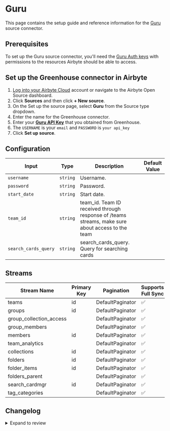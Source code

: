 # Guru

This page contains the setup guide and reference information for the [Guru](https://app.getguru.com/) source connector. 

## Prerequisites

To set up the Guru source connector, you'll need the [Guru Auth keys](https://developer.getguru.com/reference/authentication) with permissions to the resources Airbyte should be able to access.

## Set up the Greenhouse connector in Airbyte

1. [Log into your Airbyte Cloud](https://cloud.airbyte.com/workspaces) account or navigate to the Airbyte Open Source dashboard.
2. Click **Sources** and then click **+ New source**.
3. On the Set up the source page, select **Guru** from the Source type dropdown.
4. Enter the name for the Greenhouse connector.
5. Enter your [**Guru API Key**](https://developer.getguru.com/reference/authentication) that you obtained from Greenhouse.
6. The `USERNAME` is your `email` and `PASSWORD` is `your api_key`
6. Click **Set up source**.


## Configuration

| Input | Type | Description | Default Value |
|-------|------|-------------|---------------|
| `username` | `string` | Username.  |  |
| `password` | `string` | Password.  |  |
| `start_date` | `string` | Start date.  |  |
| `team_id` | `string` | team_id. Team ID received through response of /teams streams, make sure about access to the team |  |
| `search_cards_query` | `string` | search_cards_query. Query for searching cards |  |

## Streams
| Stream Name | Primary Key | Pagination | Supports Full Sync | Supports Incremental |
|-------------|-------------|------------|---------------------|----------------------|
| teams | id | DefaultPaginator | ✅ |  ✅  |
| groups | id | DefaultPaginator | ✅ |  ✅  |
| group_collection_access |  | DefaultPaginator | ✅ |  ✅  |
| group_members |  | DefaultPaginator | ✅ |  ✅  |
| members | id | DefaultPaginator | ✅ |  ✅  |
| team_analytics |  | DefaultPaginator | ✅ |  ❌  |
| collections | id | DefaultPaginator | ✅ |  ✅  |
| folders | id | DefaultPaginator | ✅ |  ❌  |
| folder_items | id | DefaultPaginator | ✅ |  ❌  |
| folders_parent |  | DefaultPaginator | ✅ |  ❌  |
| search_cardmgr | id | DefaultPaginator | ✅ |  ✅  |
| tag_categories |  | DefaultPaginator | ✅ |  ❌  |

## Changelog

<details>
  <summary>Expand to review</summary>

| Version | Date | Pull Request | Subject |
| ------------------ | ------------ | --- | ---------------- |
| 0.0.40 | 2025-10-14 | [67902](https://github.com/airbytehq/airbyte/pull/67902) | Update dependencies |
| 0.0.39 | 2025-10-07 | [67398](https://github.com/airbytehq/airbyte/pull/67398) | Update dependencies |
| 0.0.38 | 2025-09-30 | [66398](https://github.com/airbytehq/airbyte/pull/66398) | Update dependencies |
| 0.0.37 | 2025-09-09 | [66081](https://github.com/airbytehq/airbyte/pull/66081) | Update dependencies |
| 0.0.36 | 2025-08-23 | [65328](https://github.com/airbytehq/airbyte/pull/65328) | Update dependencies |
| 0.0.35 | 2025-08-09 | [64587](https://github.com/airbytehq/airbyte/pull/64587) | Update dependencies |
| 0.0.34 | 2025-08-02 | [64232](https://github.com/airbytehq/airbyte/pull/64232) | Update dependencies |
| 0.0.33 | 2025-07-26 | [63905](https://github.com/airbytehq/airbyte/pull/63905) | Update dependencies |
| 0.0.32 | 2025-07-19 | [63490](https://github.com/airbytehq/airbyte/pull/63490) | Update dependencies |
| 0.0.31 | 2025-07-12 | [63098](https://github.com/airbytehq/airbyte/pull/63098) | Update dependencies |
| 0.0.30 | 2025-07-05 | [62628](https://github.com/airbytehq/airbyte/pull/62628) | Update dependencies |
| 0.0.29 | 2025-06-28 | [62159](https://github.com/airbytehq/airbyte/pull/62159) | Update dependencies |
| 0.0.28 | 2025-06-21 | [61831](https://github.com/airbytehq/airbyte/pull/61831) | Update dependencies |
| 0.0.27 | 2025-06-14 | [61110](https://github.com/airbytehq/airbyte/pull/61110) | Update dependencies |
| 0.0.26 | 2025-05-24 | [60666](https://github.com/airbytehq/airbyte/pull/60666) | Update dependencies |
| 0.0.25 | 2025-05-10 | [59820](https://github.com/airbytehq/airbyte/pull/59820) | Update dependencies |
| 0.0.24 | 2025-05-03 | [59284](https://github.com/airbytehq/airbyte/pull/59284) | Update dependencies |
| 0.0.23 | 2025-04-26 | [58828](https://github.com/airbytehq/airbyte/pull/58828) | Update dependencies |
| 0.0.22 | 2025-04-19 | [58199](https://github.com/airbytehq/airbyte/pull/58199) | Update dependencies |
| 0.0.21 | 2025-04-12 | [57068](https://github.com/airbytehq/airbyte/pull/57068) | Update dependencies |
| 0.0.20 | 2025-03-29 | [56638](https://github.com/airbytehq/airbyte/pull/56638) | Update dependencies |
| 0.0.19 | 2025-03-22 | [56072](https://github.com/airbytehq/airbyte/pull/56072) | Update dependencies |
| 0.0.18 | 2025-03-08 | [55492](https://github.com/airbytehq/airbyte/pull/55492) | Update dependencies |
| 0.0.17 | 2025-03-01 | [54792](https://github.com/airbytehq/airbyte/pull/54792) | Update dependencies |
| 0.0.16 | 2025-02-22 | [54299](https://github.com/airbytehq/airbyte/pull/54299) | Update dependencies |
| 0.0.15 | 2025-02-15 | [53856](https://github.com/airbytehq/airbyte/pull/53856) | Update dependencies |
| 0.0.14 | 2025-02-08 | [53305](https://github.com/airbytehq/airbyte/pull/53305) | Update dependencies |
| 0.0.13 | 2025-02-01 | [52731](https://github.com/airbytehq/airbyte/pull/52731) | Update dependencies |
| 0.0.12 | 2025-01-25 | [52283](https://github.com/airbytehq/airbyte/pull/52283) | Update dependencies |
| 0.0.11 | 2025-01-18 | [51835](https://github.com/airbytehq/airbyte/pull/51835) | Update dependencies |
| 0.0.10 | 2025-01-11 | [51188](https://github.com/airbytehq/airbyte/pull/51188) | Update dependencies |
| 0.0.9 | 2024-12-28 | [50622](https://github.com/airbytehq/airbyte/pull/50622) | Update dependencies |
| 0.0.8 | 2024-12-21 | [50118](https://github.com/airbytehq/airbyte/pull/50118) | Update dependencies |
| 0.0.7 | 2024-12-14 | [49622](https://github.com/airbytehq/airbyte/pull/49622) | Update dependencies |
| 0.0.6 | 2024-12-12 | [49271](https://github.com/airbytehq/airbyte/pull/49271) | Update dependencies |
| 0.0.5 | 2024-12-11 | [48903](https://github.com/airbytehq/airbyte/pull/48903) | Starting with this version, the Docker image is now rootless. Please note that this and future versions will not be compatible with Airbyte versions earlier than 0.64 |
| 0.0.4 | 2024-11-04 | [48152](https://github.com/airbytehq/airbyte/pull/48152) | Update dependencies |
| 0.0.3 | 2024-10-29 | [47830](https://github.com/airbytehq/airbyte/pull/47830) | Update dependencies |
| 0.0.2 | 2024-10-28 | [47665](https://github.com/airbytehq/airbyte/pull/47665) | Update dependencies |
| 0.0.1 | 2024-08-31 | [45066](https://github.com/airbytehq/airbyte/pull/45066) | Initial release by [@btkcodedev](https://github.com/btkcodedev) via Connector Builder |

</details>

